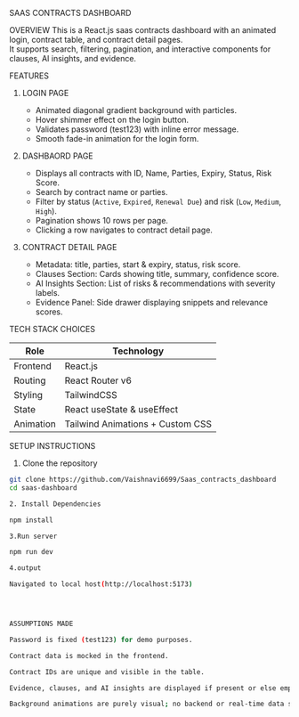 SAAS CONTRACTS DASHBOARD

OVERVIEW
This is a React.js saas contracts dashboard with an animated login, contract table, and contract detail pages.  
It supports search, filtering, pagination, and interactive components for clauses, AI insights, and evidence.



FEATURES

1. LOGIN PAGE
   - Animated diagonal gradient background with particles.  
   - Hover shimmer effect on the login button.  
   - Validates password (test123) with inline error message.  
   - Smooth fade-in animation for the login form.

2. DASHBAORD PAGE
   - Displays all contracts with ID, Name, Parties, Expiry, Status, Risk Score.  
   - Search by contract name or parties.  
   - Filter by status (`Active`, `Expired`, `Renewal Due`) and risk (`Low`, `Medium`, `High`).  
   - Pagination shows 10 rows per page.  
   - Clicking a row navigates to contract detail page.

3. CONTRACT DETAIL PAGE
   - Metadata: title, parties, start & expiry, status, risk score.  
   - Clauses Section: Cards showing title, summary, confidence score.  
   - AI Insights Section: List of risks & recommendations with severity labels.  
   - Evidence Panel: Side drawer displaying snippets and relevance scores.



TECH STACK CHOICES

| Role       | Technology                        |
|------------|----------------------------------|
| Frontend   | React.js                         |
| Routing    | React Router v6                  |
| Styling    | TailwindCSS                      |
| State      | React useState & useEffect       |
| Animation  | Tailwind Animations + Custom CSS |


SETUP INSTRUCTIONS

1. Clone the repository

```bash
git clone https://github.com/Vaishnavi6699/Saas_contracts_dashboard
cd saas-dashboard

2. Install Dependencies

npm install

3.Run server

npm run dev

4.output

Navigated to local host(http://localhost:5173)




ASSUMPTIONS MADE

Password is fixed (test123) for demo purposes.

Contract data is mocked in the frontend.

Contract IDs are unique and visible in the table.

Evidence, clauses, and AI insights are displayed if present or else empty

Background animations are purely visual; no backend or real-time data streaming.

